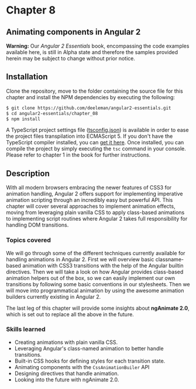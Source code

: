 # Chapter 8
## Animating components in Angular 2

**Warning:** Our *Angular 2 Essentials* book, encompassing the code examples available here, is still in Alpha state and therefore the samples provided herein may be subject to change without prior notice.

## Installation

Clone the repository, move to the folder containing the source file for this chapter and install the NPM dependencies by executing the following:

```bash
$ git clone https://github.com/deeleman/angular2-essentials.git
$ cd angular2-essentials/chapter_08
$ npm install
```
A TypeScript project settings file ([tsconfig.json](./tsconfig.json)) is available in order to ease the project files transpilation into ECMAScript 5.  If you don't have the TypeScript compiler installed, you can [get it here](http://www.typescriptlang.org/). Once installed, you can compile the project by simply executing the `tsc` command in your console. Please refer to chapter 1 in the book for further instructions.

## Description

With all modern browsers embracing the newer features of CSS3 for animation handling, Angular 2 offers support for implementing imperative animation scripting through an incredibly easy but powerful API. This chapter will cover several approaches to implement animation effects, moving from leveraging plain vanilla CSS to apply class-based animations to implementing script routines where Angular 2 takes full responsibility for handling DOM transitions.

### Topics covered

We will go through some of the different techniques currently available for handling animations in Angular 2. First we will overview basic classname-based animation with CSS3 transitions with the help of the Angular builtin directives. Then we will take a look on how Angular provides class-based animation helpers out of the box, so we can easily implement our own transitions by following some basic conventions in our stylesheets. Then we will move into programmatical animation by using the awesome animation builders currently existing in Angular 2.

The last leg of this chapter will provide some insights about **ngAnimate 2.0**, which is set out to replace all the above in the future.

### Skills learned

* Creating animations with plain vanilla CSS.
* Leveraging Angular's class-named animation to better handle transitions.
* Built-in CSS hooks for defining styles for each transition state.
* Animating components with the `CssAnimationBuiler` API
* Designing directives that handle animation.
* Looking into the future with ngAnimate 2.0.
